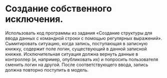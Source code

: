 # Создание собственного исключения.
  
  Использовать код программы из задания «Создание структуры для
  ввода данных с командной строки с помощью регулярных выражений».
  Сымитировать ситуацию, когда запись, поступающая в записную книжку,
  содержит поле логин, существующий в данной записной книжке.
  Исключительная ситуация должна вернуть данные в контроллер (и,
  например, опубликовать их) и попросить пользователя сменить логин на
  другой.
  После соответствующего ввода, запись должна повторно поступить в
  модель.
